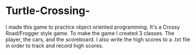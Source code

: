 # Turtle-Crossing-
I made this game to practice object oriented programming. It's a Crossy Road/Frogger style game. To make the game I created 3 classes. The player, the cars, and the scoreboard. I also write the high scores to a .txt file in order to track and record high scores.
